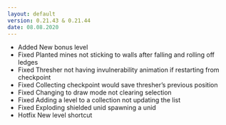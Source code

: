 ```yaml
---
layout: default
version: 0.21.43 & 0.21.44
date: 08.08.2020
---
```


- <span class="badge badge-added">Added</span>
  New bonus level
- <span class="badge badge-fixed">Fixed</span>
  Planted mines not sticking to walls after falling and rolling off ledges
- <span class="badge badge-fixed">Fixed</span>
  Thresher not having invulnerability animation if restarting from checkpoint
- <span class="badge badge-fixed">Fixed</span>
  Collecting checkpoint would save thresher’s previous position
- <span class="badge badge-fixed">Fixed</span>
  Changing to draw mode not clearing selection
- <span class="badge badge-fixed">Fixed</span>
  Adding a level to a collection not updating the list
- <span class="badge badge-fixed">Fixed</span>
  Exploding shielded unid spawning a unid
- <span class="badge badge-hotfix">Hotfix</span>
  New level shortcut
